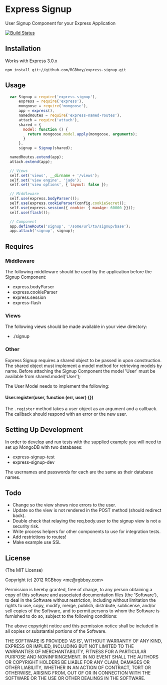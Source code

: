 # Express Signup

  User Signup Component for your Express Application

  [![Build Status](https://secure.travis-ci.org/RGBboy/express-signup.png)](http://travis-ci.org/RGBboy/express-signup)

## Installation

  Works with Express 3.0.x

    npm install git://github.com/RGBboy/express-signup.git

## Usage

``` javascript
  var Signup = require('express-signup'),
      express = require('express'),
      mongoose = require('mongoose'),
      app = express(),
      namedRoutes = require('express-named-routes'),
      attach = require('attach'),
      shared = {
        model: function () {
          return mongoose.model.apply(mongoose, arguments);
        }
      },
      signup = Signup(shared);

  namedRoutes.extend(app);
  attach.extend(app);

  // Views
  self.set('views', __dirname + '/views');
  self.set('view engine', 'jade');
  self.set('view options', { layout: false });

  // Middleware
  self.use(express.bodyParser());
  self.use(express.cookieParser(config.cookieSecret));
  self.use(express.session({ cookie: { maxAge: 60000 }}));
  self.use(flash());

  // Component
  app.defineRoute('signup', '/some/url/to/signup/base');
  app.attach('signup', signup);
```

## Requires

### Middleware

  The following middleware should be used by the application before the 
  Signup Component:

  * express.bodyParser
  * express.cookieParser
  * express.session
  * express-flash

### Views

  The following views should be made available in your view directory:

  * ./signup

### Other

  Express Signup requires a shared object to be passed in upon construction.
  The shared object must implement a model method for retrieving models by name.
  Before attaching the Signup Component the model 'User' must be available
  from shared.model('User');

  The User Model needs to implement the following:

#### User.register(user, function (err, user) {})

  The `.register` method takes a user object as an argument and a 
  callback. The callback should respond with an error or the new user.

## Setting Up Development

  In order to develop and run tests with the supplied example you will 
  need to set up MongoDB with two databases:

  * express-signup-test
  * express-signup-dev

The usernames and passwords for each are the same as their database names.

## Todo

  * Change so the view shows nice errors to the user.
  * Update so the view is not rendered in the POST method (should redirect back).
  * Double check that relaying the req.body.user to the signup view is 
    not a security risk.
  * Write process helpers for other components to use for integration tests.
  * Add restrictions to routes!
  * Make example use SSL

## License 

(The MIT License)

Copyright (c) 2012 RGBboy &lt;me@rgbboy.com&gt;

Permission is hereby granted, free of charge, to any person obtaining
a copy of this software and associated documentation files (the
'Software'), to deal in the Software without restriction, including
without limitation the rights to use, copy, modify, merge, publish,
distribute, sublicense, and/or sell copies of the Software, and to
permit persons to whom the Software is furnished to do so, subject to
the following conditions:

The above copyright notice and this permission notice shall be
included in all copies or substantial portions of the Software.

THE SOFTWARE IS PROVIDED 'AS IS', WITHOUT WARRANTY OF ANY KIND,
EXPRESS OR IMPLIED, INCLUDING BUT NOT LIMITED TO THE WARRANTIES OF
MERCHANTABILITY, FITNESS FOR A PARTICULAR PURPOSE AND NONINFRINGEMENT.
IN NO EVENT SHALL THE AUTHORS OR COPYRIGHT HOLDERS BE LIABLE FOR ANY
CLAIM, DAMAGES OR OTHER LIABILITY, WHETHER IN AN ACTION OF CONTRACT,
TORT OR OTHERWISE, ARISING FROM, OUT OF OR IN CONNECTION WITH THE
SOFTWARE OR THE USE OR OTHER DEALINGS IN THE SOFTWARE.